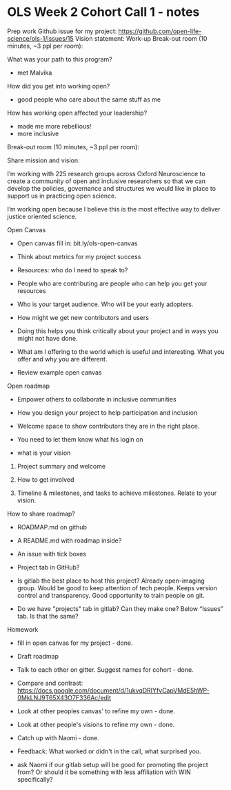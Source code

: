 # OLS Week 2 Cohort Call 1 - notes

Prep work
Github issue for my project: https://github.com/open-life-science/ols-1/issues/15
Vision statement: Work-up
Break-out room (10 minutes, ~3 ppl per room):

What was your path to this program?
 - met Malvika

How did you get into working open?
 - good people who care about the same stuff as me

How has working open affected your leadership?
 - made me more rebellious!
 - more inclusive

Break-out room (10 minutes, ~3 ppl per room):

Share mission and vision:

I’m working with 225 research groups across Oxford Neuroscience to create a community of open and inclusive researchers so that we can develop the policies, governance and structures we would like in place to support us in practicing open science.

I’m working open because I believe this is the most effective way to deliver justice oriented science.


Open Canvas

 - Open canvas fill in: bit.ly/ols-open-canvas
 - Think about metrics for my project success
 - Resources: who do I need to speak to?
 - People who are contributing are people who can help you get your resources
 - Who is your target audience. Who will be your early adopters.
 - How might we get new contributors and users

 - Doing this helps you think critically about your project and in ways you might not have done.


 - What am I offering to the world which is useful and interesting. What you offer and why you are different.

 - Review example open canvas


Open roadmap

 - Empower others to collaborate in inclusive communities

 - How you design your project to help participation and inclusion

 - Welcome space to show contributors they are in the right place.
 - You need to let them know what his login on
 - what is your vision

1) Project summary and welcome

2) How to get involved

3) Timeline & milestones, and tasks to achieve milestones. Relate to your vision.


How to share roadmap?
 - ROADMAP.md on github
 - A README.md with roadmap inside?
 - An issue with tick boxes
 - Project tab in GitHub?


 - Is gitlab the best place to host this project? Already open-imaging group. Would be good to keep attention of tech people. Keeps version control and transparency. Good opportunity to train people on git.
 - Do we have "projects" tab in gitlab? Can they make one? Below “Issues” tab. Is that the same?














Homework

 - fill in open canvas for my project - done.

 - Draft roadmap

 - Talk to each other on gitter. Suggest names for cohort - done.

 - Compare and contrast: https://docs.google.com/document/d/1ukvqDRIYfvCapVMdE5hWP-0MkLNJ9T65X43O7F336Ac/edit

 - Look at other peoples canvas' to refine my own - done.

 - Look at other people's visions to refine my own - done.

 - Catch up with Naomi - done.

 - Feedback: What worked or didn't in the call, what surprised you.

 - ask Naomi if our gitlab setup will be good for promoting the project from? Or should it be something with less affiliation with WIN specifically?
